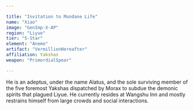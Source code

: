 ```yaml
---

title: "Invitation to Mundane Life"
name: "Xiao"
image: "GenImp-X-AP"
region: "Liyue"
tier: "5-Star"
element: "Anemo"
artifact: "VermillionHereafter"
affiliation: Yakshas
weapon: "PrimordialSpear"

---
```


He is an adeptus, under the name Alatus, and the sole surviving member of the five foremost Yakshas dispatched by Morax to subdue the demonic spirits that plagued Liyue. He currently resides at Wangshu Inn and mostly restrains himself from large crowds and social interactions.
